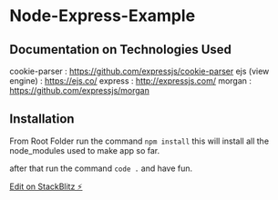 # Node-Express-Example

## Documentation on Technologies Used

cookie-parser : https://github.com/expressjs/cookie-parser
ejs (view engine) : https://ejs.co/
express : http://expressjs.com/
morgan : https://github.com/expressjs/morgan


## Installation 
 From Root Folder run the command `npm install`
 this will install all the node_modules used to make app so far.

 after that run the command `code .` and have fun.


[Edit on StackBlitz ⚡️](https://stackblitz.com/edit/node-3jjua5)